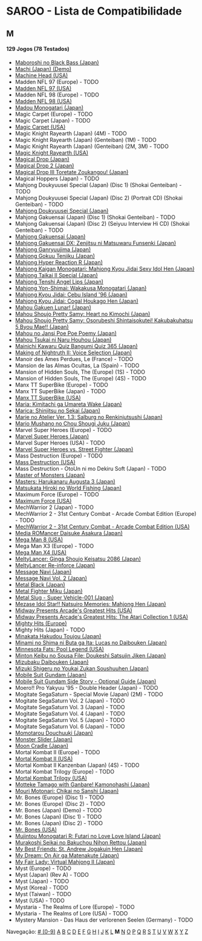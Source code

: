 # SAROO - Lista de Compatibilidade

## M

#### 129 Jogos (78 Testados)

- [Maboroshi no Black Bass (Japan)](../../Regions/Japan/T-25303G/01/README.md)
- [Machi (Japan) (Demo)](../../Regions/Japan/6106777/01/README.md)
- [Machine Head (USA)](../../Regions/USA/T-7914H/01/README.md)
- Madden NFL 97 (Europe) - TODO
- [Madden NFL 97 (USA)](../../Regions/USA/T-5010H/01/README.md)
- Madden NFL 98 (Europe) - TODO
- [Madden NFL 98 (USA)](../../Regions/USA/T-5024H/01/README.md)
- [Madou Monogatari (Japan)](../../Regions/Japan/T-6607G/01/README.md)
- Magic Carpet (Europe) - TODO
- Magic Carpet (Japan) - TODO
- [Magic Carpet (USA)](../../Regions/USA/T-5006H/01/README.md)
- Magic Knight Rayearth (Japan) (4M) - TODO
- Magic Knight Rayearth (Japan) (Genteiban) (1M) - TODO
- Magic Knight Rayearth (Japan) (Genteiban) (2M, 3M) - TODO
- [Magic Knight Rayearth (USA)](../../Regions/USA/T-12706H/01/README.md)
- [Magical Drop (Japan)](../../Regions/Japan/T-1304G/01/README.md)
- [Magical Drop 2 (Japan)](../../Regions/Japan/GS-9104/01/README.md)
- [Magical Drop III Toretate Zoukangou! (Japan)](../../Regions/Japan/T-1313G/01/README.md)
- Magical Hoppers (Japan) - TODO
- Mahjong Doukyuusei Special (Japan) (Disc 1) (Shokai Genteiban) - TODO
- Mahjong Doukyuusei Special (Japan) (Disc 2) (Portrait CD) (Shokai Genteiban) - TODO
- [Mahjong Doukyuusei Special (Japan)](../../Regions/Japan/T-25301G/01/README.md)
- Mahjong Gakuensai (Japan) (Disc 1) (Shokai Genteiban) - TODO
- Mahjong Gakuensai (Japan) (Disc 2) (Seiyuu Interview Hi CD) (Shokai Genteiban) - TODO
- [Mahjong Gakuensai (Japan)](../../Regions/Japan/T-25304G/01/README.md)
- [Mahjong Gakuensai DX: Zenjitsu ni Matsuwaru Funsenki (Japan)](../../Regions/Japan/T-25306G/01/README.md)
- [Mahjong Ganryuujima (Japan)](../../Regions/Japan/T-2101G/01/README.md)
- [Mahjong Gokuu Tenjiku (Japan)](../../Regions/Japan/T-10601G/01/README.md)
- [Mahjong Hyper Reaction R (Japan)](../../Regions/Japan/T-2402G/01/README.md)
- [Mahjong Kaigan Monogatari: Mahjong Kyou Jidai Sexy Idol Hen (Japan)](../../Regions/Japan/T-2201G/01/README.md)
- [Mahjong Taikai II Special (Japan)](../../Regions/Japan/T-7621G/01/README.md)
- [Mahjong Tenshi Angel Lips (Japan)](../../Regions/Japan/T-27001G/01/README.md)
- [Mahjong Yon-Shimai: Wakakusa Monogatari (Japan)](../../Regions/Japan/T-18704G/01/README.md)
- [Mahjong Kyou Jidai: Cebu Island '96 (Japan)](../../Regions/Japan/T-2204G/01/README.md)
- [Mahjong Kyou Jidai: Cogal Houkago Hen (Japan)](../../Regions/Japan/T-2203G/01/README.md)
- [Mahou Gakuen Lunar! (Japan)](../../Regions/Japan/T-27902G/01/README.md)
- [Mahou Shoujo Pretty Samy: Heart no Kimochi (Japan)](../../Regions/Japan/T-20112G/01/README.md)
- [Mahou Shoujo Pretty Samy: Osorubeshi Shintaisokutei! Kakubakuhatsu 5 Byou Mae!! (Japan)](../../Regions/Japan/T-20110G/01/README.md)
- [Mahou no Jansi Poe Poe Poemy (Japan)](../../Regions/Japan/T-15004G/01/README.md)
- [Mahou Tsukai ni Naru Houhou (Japan)](../../Regions/Japan/T-32510G/01/README.md)
- [Mainichi Kawaru Quiz Bangumi Quiz 365 (Japan)](../../Regions/Japan/T-21201G/01/README.md)
- [Making of Nightruth II: Voice Selection (Japan)](../../Regions/Japan/T-20205G/01/README.md)
- Manoir des Ames Perdues, Le (France) - TODO
- Mansion de las Almas Ocultas, La (Spain) - TODO
- Mansion of Hidden Souls, The (Europe) (1S) - TODO
- Mansion of Hidden Souls, The (Europe) (4S) - TODO
- Manx TT SuperBike (Europe) - TODO
- Manx TT SuperBike (Japan) - TODO
- [Manx TT SuperBike (USA)](../../Regions/USA/MK-81210/01/README.md)
- [Maria: Kimitachi ga Umareta Wake (Japan)](../../Regions/Japan/T-36302G/01/README.md)
- [Marica: Shinjitsu no Sekai (Japan)](../../Regions/Japan/T-6008G/01/README.md)
- [Marie no Atelier Ver. 1.3: Salburg no Renkinjutsushi (Japan)](../../Regions/Japan/T-15033G/01/README.md)
- [Mario Mushano no Chou Shougi Juku (Japan)](../../Regions/Japan/T-24905G/01/README.md)
- Marvel Super Heroes (Europe) - TODO
- [Marvel Super Heroes (Japan)](../../Regions/Japan/T-1215G/01/README.md)
- Marvel Super Heroes (USA) - TODO
- [Marvel Super Heroes vs. Street Fighter (Japan)](../../Regions/Japan/T-1238G/01/README.md)
- Mass Destruction (Europe) - TODO
- [Mass Destruction (USA)](../../Regions/USA/T-18007H/01/README.md)
- Mass Destruction - OtoUn ni mo Dekiru Soft (Japan) - TODO
- [Master of Monsters (Japan)](../../Regions/Japan/T-6301G/01/README.md)
- [Masters: Harukanaru Augusta 3 (Japan)](../../Regions/Japan/T-11401G/01/README.md)
- [Matsukata Hiroki no World Fishing (Japan)](../../Regions/Japan/T-24801G/01/README.md)
- Maximum Force (Europe) - TODO
- [Maximum Force (USA)](../../Regions/USA/T-9707H/01/README.md)
- MechWarrior 2 (Japan) - TODO
- MechWarrior 2 - 31st Century Combat - Arcade Combat Edition (Europe) - TODO
- [MechWarrior 2 - 31st Century Combat - Arcade Combat Edition (USA)](../../Regions/USA/T-13004H/01/README.md)
- [Media ROMancer Daisuke Asakura (Japan)](../../Regions/Japan/T-25001G/01/README.md)
- [Mega Man 8 (USA)](../../Regions/USA/T-1216H/01/README.md)
- Mega Man X3 (Europe) - TODO
- [Mega Man X4 (USA)](../../Regions/USA/T-1219H/01/README.md)
- [MeltyLancer: Ginga Shoujo Keisatsu 2086 (Japan)](../../Regions/Japan/T-15016G/01/README.md)
- [MeltyLancer Re-inforce (Japan)](../../Regions/Japan/T-15038G/01/README.md)
- [Message Navi (Japan)](../../Regions/Japan/T-4401G/01/README.md)
- [Message Navi Vol. 2 (Japan)](../../Regions/Japan/T-4404G/01/README.md)
- [Metal Black (Japan)](../../Regions/Japan/T-19902G/01/README.md)
- [Metal Fighter Miku (Japan)](../../Regions/Japan/T-6002G/01/README.md)
- [Metal Slug - Super Vehicle-001 (Japan)](../../Regions/Japan/T-3111G/01/README.md)
- [Mezase Idol Star!! Natsuiro Memories: Mahjong Hen (Japan)](../../Regions/Japan/T-31001G/01/README.md)
- [Midway Presents Arcade's Greatest Hits (USA)](../../Regions/USA/T-9703H/01/README.md)
- [Midway Presents Arcade's Greatest Hits: The Atari Collection 1 (USA)](../../Regions/USA/T-9706H/01/README.md)
- [Mighty Hits (Europe)](../../Regions/Europe/MK-81087/01/README.md)
- Mighty Hits (Japan) - TODO
- [Minakata Hakudou Toujou (Japan)](../../Regions/Japan/T-14414G/01/README.md)
- [Minami no Shima ni Buta ga Ita: Lucas no Daibouken (Japan)](../../Regions/Japan/T-27101G/01/README.md)
- [Minnesota Fats: Pool Legend (USA)](../../Regions/USA/T-1302H/01/README.md)
- [Minton Keibu no Sousa File: Doukeshi Satsujin Jiken (Japan)](../../Regions/Japan/T-5307G/01/README.md)
- [Mizubaku Daibouken (Japan)](../../Regions/Japan/T-19910G/01/README.md)
- [Mizuki Shigeru no Youkai Zukan Soushuuhen (Japan)](../../Regions/Japan/T-25506G/01/README.md)
- [Mobile Suit Gundam (Japan)](../../Regions/Japan/T-13303G/01/README.md)
- [Mobile Suit Gundam Side Story - Optional Guide (Japan)](../../Regions/Japan/T-13318G/01/README.md)
- Moero!! Pro Yakyuu '95 - Double Header (Japan) - TODO
- Mogitate SegaSaturn - Special Movie (Japan) (2M) - TODO
- Mogitate SegaSaturn Vol. 2 (Japan) - TODO
- Mogitate SegaSaturn Vol. 3 (Japan) - TODO
- Mogitate SegaSaturn Vol. 4 (Japan) - TODO
- Mogitate SegaSaturn Vol. 5 (Japan) - TODO
- Mogitate SegaSaturn Vol. 6 (Japan) - TODO
- [Momotarou Douchuuki (Japan)](../../Regions/Japan/T-14309G/01/README.md)
- [Monster Slider (Japan)](../../Regions/Japan/T-27302G/01/README.md)
- [Moon Cradle (Japan)](../../Regions/Japan/T-9109G/01/README.md)
- Mortal Kombat II (Europe) - TODO
- [Mortal Kombat II (USA)](../../Regions/USA/T-8103H/01/README.md)
- Mortal Kombat II Kanzenban (Japan) (4S) - TODO
- Mortal Kombat Trilogy (Europe) - TODO
- [Mortal Kombat Trilogy (USA)](../../Regions/USA/T-9704H/01/README.md)
- [Motteke Tamago with Ganbare! Kamonohashi (Japan)](../../Regions/Japan/T-18712G/01/README.md)
- [Mouri Motonari: Chikai no Sanshi (Japan)](../../Regions/Japan/T-7646G/01/README.md)
- Mr. Bones (Europe) (Disc 1) - TODO
- Mr. Bones (Europe) (Disc 2) - TODO
- Mr. Bones (Japan) (Demo) - TODO
- Mr. Bones (Japan) (Disc 1) - TODO
- Mr. Bones (Japan) (Disc 2) - TODO
- [Mr. Bones (USA)](../../Regions/USA/MK-81016/01/README.md)
- [Mujintou Monogatari R: Futari no Love Love Island (Japan)](../../Regions/Japan/T-28901G/01/README.md)
- [Murakoshi Seikai no Bakuchou Nihon Rettou (Japan)](../../Regions/Japan/T-9115G/01/README.md)
- [My Best Friends: St. Andrew Jogakuin Hen (Japan)](../../Regions/Japan/T-14404G/01/README.md)
- [My Dream: On Air ga Matenakute (Japan)](../../Regions/Japan/T-21303G/01/README.md)
- [My Fair Lady: Virtual Mahjong II (Japan)](../../Regions/Japan/T-2207G/01/README.md)
- Myst (Europe) - TODO
- Myst (Japan) (Rev A) - TODO
- Myst (Japan) - TODO
- Myst (Korea) - TODO
- Myst (Taiwan) - TODO
- Myst (USA) - TODO
- Mystaria - The Realms of Lore (Europe) - TODO
- Mystaria - The Realms of Lore (USA) - TODO
- Mystery Mansion - Das Haus der verlorenen Seelen (Germany) - TODO

Navegação:
[# (0-9)](./09.md) [A](./A.md) [B](./B.md) [C](./C.md) [D](./D.md) [E](./E.md) [F](./F.md) [G](./G.md) [H](./H.md) [I](./I.md) [J](./J.md) [K](./K.md) [L](./L.md) **M** [N](./N.md) [O](./O.md) [P](./P.md) [Q](./Q.md) [R](./R.md) [S](./S.md) [T](./T.md) [U](./U.md) [V](./V.md) [W](./W.md) [X](./X.md) [Y](./Y.md) [Z](./Z.md)
